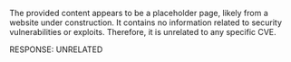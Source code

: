 The provided content appears to be a placeholder page, likely from a website under construction. It contains no information related to security vulnerabilities or exploits. Therefore, it is unrelated to any specific CVE.

RESPONSE: UNRELATED